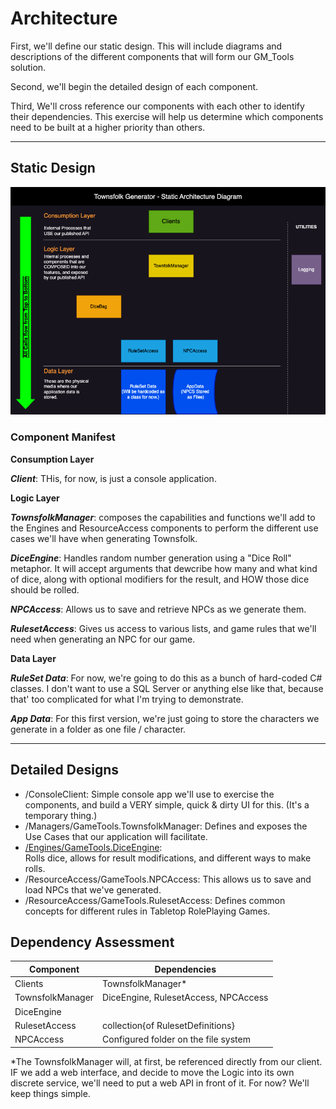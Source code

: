 # Architecture

First, we'll define our static design.  This will include diagrams and descriptions of the different components that will form our GM_Tools solution.

Second, we'll begin the detailed design of each component.

Third, We'll cross reference our components with each other to identify their dependencies.  This exercise will help us determine which components need to be built at a higher priority than others.

---

## Static Design
![Static Architecture diagram showing the components of our Townsfolk Generator](/doc/images/TownsfolkGen_StaticArch.png)

### Component Manifest
**Consumption Layer**  

_**Client**_:  THis, for now, is just a console application.

**Logic Layer**

_**TownsfolkManager**_:  composes the capabilities and functions we'll add to the Engines and ResourceAccess components to perform the different use cases we'll have when generating Townsfolk.

_**DiceEngine**_:  Handles random number generation using a "Dice Roll" metaphor.  It will accept arguments that dewcribe how many and what kind of dice, along with optional modifiers for the result, and HOW those dice should be rolled.

_**NPCAccess**_:  Allows us to save and retrieve NPCs as we generate them.

_**RulesetAccess**_:  Gives us access to various lists, and game rules that we'll need when generating an NPC for our game.

**Data Layer**  

_**RuleSet Data**_:  For now, we're going to do this as a bunch of hard-coded C# classes.  I don't want to use a SQL Server or anything else like that, because that' too complicated for what I'm trying to demonstrate.

_**App Data**_:  For this first version, we're just going to store the characters we generate in a folder as one file / character.

---

## Detailed Designs
- /ConsoleClient:  Simple console app we'll use to exercise the components, and build a VERY simple, quick & dirty UI for this.  (It's a temporary thing.)
- /Managers/GameTools.TownsfolkManager:  Defines and exposes the Use Cases that our application will facilitate.
- [/Engines/GameTools.DiceEngine](/src/Engines/GameTools.DiceEngine/README.md):  
Rolls dice, allows for result modifications, and different ways to make rolls.
- /ResourceAccess/GameTools.NPCAccess:  This allows us to save and load NPCs that we've generated.
- /ResourceAccess/GameTools.RulesetAccess: Defines common concepts for different rules in Tabletop RolePlaying Games.


## Dependency Assessment

| Component | Dependencies |
| --------- | ------------ |
| Clients | TownsfolkManager* |
| TownsfolkManager | DiceEngine, RulesetAccess, NPCAccess |
| DiceEngine | |
| RulesetAccess | collection{of RulesetDefinitions} |
| NPCAccess | Configured folder on the file system |  

*The TownsfolkManager will, at first, be referenced directly from our client.  IF we add a web interface, and decide to move the Logic into its own discrete service, we'll need to put a web API in front of it.  For now?  We'll keep things simple.